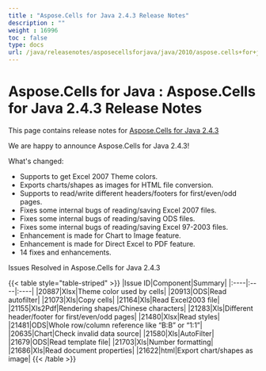 ```yaml
---
title : "Aspose.Cells for Java 2.4.3 Release Notes" 
description : "" 
weight : 16996 
toc : false
type: docs
url: /java/releasenotes/asposecellsforjava/java/2010/aspose.cells+for+java+2.4.3+release+notes/
---
```


# Aspose.Cells for Java : Aspose.Cells for Java 2.4.3 Release Notes


This page contains release notes for [Aspose.Cells for Java 2.4.3](http://www.aspose.com/downloads/cells/java/new-releases/aspose.cells-for-java-2.4.3/)

We are happy to announce Aspose.Cells for Java 2.4.3!

What's changed:

*   Supports to get Excel 2007 Theme colors.
*   Exports charts/shapes as images for HTML file conversion.
*   Supports to read/write different headers/footers for first/even/odd pages.
*   Fixes some internal bugs of reading/saving Excel 2007 files.
*   Fixes some internal bugs of reading/saving ODS files.
*   Fixes some internal bugs of reading/saving Excel 97-2003 files.
*   Enhancement is made for Chart to Image feature.
*   Enhancement is made for Direct Excel to PDF feature.
*   14 fixes and enhancements.

Issues Resolved in Aspose.Cells for Java 2.4.3

{{< table style="table-striped" >}}
|Issue ID|Component|Summary|
|:----|:----|:----|
|20887|Xlsx|Theme color used by cells|
|20913|ODS|Read autofilter|
|21073|Xls|Copy cells|
|21164|Xls|Read Excel2003 file|
|21155|Xls2Pdf|Rendering shapes/Chinese characters|
|21283|Xls|Different header/footer for first/even/odd pages|
|21480|Xlsx|Read styles|
|21481|ODS|Whole row/column reference like “B:B” or “1:1”|
|20635|Chart|Check invalid data source|
|21580|Xls|AutoFilter|
|21679|ODS|Read template file|
|21703|Xls|Number formatting|
|21686|Xls|Read document properties|
|21622|html|Export chart/shapes as image|
{{< /table >}}

